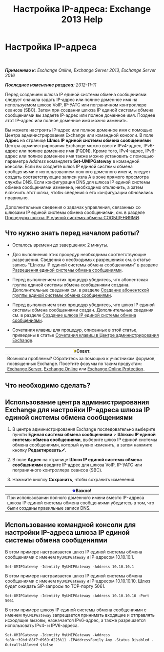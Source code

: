 ﻿---
title: 'Настройка IP-адреса: Exchange 2013 Help'
TOCTitle: Настройка IP-адреса
ms:assetid: 100541c1-2297-4c46-9602-b304736541a8
ms:mtpsurl: https://technet.microsoft.com/ru-ru/library/Bb266940(v=EXCHG.150)
ms:contentKeyID: 50487504
ms.date: 04/30/2018
mtps_version: v=EXCHG.150
ms.translationtype: HT
---

# Настройка IP-адреса

 

_**Применимо к:** Exchange Online, Exchange Server 2013, Exchange Server 2016_

_**Последнее изменение раздела:** 2012-11-11_

Перед созданием шлюза IP единой системы обмена сообщениями следует сначала задать IP-адрес или полное доменное имя на используемом шлюзе VoIP, IP-УАТС или пограничном контроллере сеансов (SBC). Затем при создании шлюза IP единой системы обмена сообщениями вы задаете IP-адрес или полное доменное имя. Позднее этот IP-адрес или полное доменное имя можно изменить.

Вы можете настроить IP-адрес или полное доменное имя с помощью Центра администрирования Exchange или командной консоли. В поле **Адрес** на странице **Шлюз IP единой системы обмена сообщениями** Центра администрирования Exchange можно ввести IPv4-адрес, IPv6-адрес или полное доменное имя (FQDN). Кроме того, IPv4-адрес, IPv6-адрес или полное доменное имя также можно установить с помощью параметра *Address* командлета **Set-UMIPGateway** в командной консоли. Если вы создаете шлюз IP единой системы обмена сообщениями с использованием полного доменного имени, следует создать соответствующие записи узла A в зоне прямого просмотра службы DNS. Если конфигурация DNS для шлюза IP единой системы обмена сообщениями изменена, необходимо отключить, а затем включить этот шлюз, чтобы сведения о его конфигурации обновились правильно.

Дополнительные сведения о задачах управления, связанных со шлюзами IP единой системы обмена сообщениями, см. в разделе [Процедуры шлюза IP единой системы обмена СООБЩЕНИЯМИ](um-ip-gateway-procedures-exchange-2013-help.md).

## Что нужно знать перед началом работы?

  - Осталось времени до завершения: 2 минуты.

  - Для выполнения этих процедур необходимы соответствующие разрешения. Сведения о необходимых разрешениях см. в статье запись "Шлюзы IP единой системы обмена сообщениями" в разделе [Разрешения единой системы обмена сообщениями](unified-messaging-permissions-exchange-2013-help.md).

  - Перед выполнением этих процедур убедитесь, что абонентская группа единой системы обмена сообщениями создана. Дополнительные сведения см. в разделе [Создание абонентской группы единой системы обмена сообщениями](create-a-um-dial-plan-exchange-2013-help.md).

  - Перед выполнением этих процедур убедитесь, что шлюз IP единой системы обмена сообщениями создан. Дополнительные сведения см. в разделе [Создание шлюза IP единой системы обмена сообщениями](create-a-um-ip-gateway-exchange-2013-help.md).

  - Сочетания клавиш для процедур, описанных в этой статье, приведены в статье [Сочетания клавиш в Центре администрирования Exchange](keyboard-shortcuts-in-the-exchange-admin-center-exchange-online-protection-help.md).

<table>
<thead>
<tr class="header">
<th><img src="images/Bb124558.tip(EXCHG.150).gif" title="Совет" alt="Совет" />Совет.</th>
</tr>
</thead>
<tbody>
<tr class="odd">
<td>Возникли проблемы? Обратитесь за помощью к участникам форумов, посвященных Exchange. Посетите форумы по таким продуктам: <a href="https://go.microsoft.com/fwlink/p/?linkid=60612">Exchange Server</a>, <a href="https://go.microsoft.com/fwlink/p/?linkid=267542">Exchange Online</a> или <a href="https://go.microsoft.com/fwlink/p/?linkid=285351">Exchange Online Protection</a>..</td>
</tr>
</tbody>
</table>


## Что необходимо сделать?

## Использование центра администрирования Exchange для настройки IP-адреса шлюза IP единой системы обмена сообщениями

1.  В центре администрирования Exchange последовательно выберите пункты **Единая система обмена сообщениями** \> **Шлюзы IP единой системы обмена сообщениями**, выберите шлюз IP единой системы обмена сообщениями, который нужно изменить, а затем нажмите кнопку **Редактировать**![Значок редактирования](images/Bb124582.6f53ccb2-1f13-4c02-bea0-30690e6ea71d(EXCHG.150).gif "Значок редактирования").

2.  В поле **Адрес** на странице **Шлюз IP единой системы обмена сообщениями** введите IP-адрес для шлюза VoIP, IP-УАТС или пограничного контроллера сеансов (SBC).

3.  Нажмите кнопку **Сохранить**, чтобы сохранить изменения.

<table>
<thead>
<tr class="header">
<th><img src="images/Dd876857.important(EXCHG.150).gif" title="Важно" alt="Важно" />Важно!</th>
</tr>
</thead>
<tbody>
<tr class="odd">
<td>При использовании полного доменного имени вместо IP-адреса шлюза IP единой системы обмена сообщениями убедитесь в том, что были созданы правильные записи DNS.</td>
</tr>
</tbody>
</table>


## Использование командной консоли для настройки IP-адреса шлюза IP единой системы обмена сообщениями

В этом примере настраивается шлюз IP единой системы обмена сообщениями с именем `MyUMIPGateway` и IP-адресом 10.10.10.1.

    Set-UMIPGateway -Identity MyUMIPGateway -Address 10.10.10.1

В этом примере настраивается шлюз IP единой системы обмена сообщениями с именем `MyUMIPGateway` и IP-адресом 10.10.10.10. Шлюз будет ожидать SIP-запросы по TCP-порту 5061.

    Set-UMIPGateway -Identity MyUMIPGateway -Address 10.10.10.10 -Port 5061

В этом примере шлюзу IP единой системы обмена сообщениями с именем `MyUMIPGateway` запрещается принимать входящие и отправлять исходящие вызовы, назначается IPv6-адрес, а также разрешается использовать IPv4- и IPV6-адреса.

    Set-UMIPGateway -Identity MyUMIPGateway -Address fe80::39bd:88f7:6969:d223%11 -IPAddressFamily Any -Status Disabled -OutcallsAllowed $false

